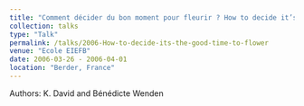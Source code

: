 ```yaml
---
title: "Comment décider du bon moment pour fleurir ? How to decide it’s the good time to flower?"
collection: talks
type: "Talk"
permalink: /talks/2006-How-to-decide-its-the-good-time-to-flower
venue: "Ecole EIEFB"
date: 2006-03-26 - 2006-04-01
location: "Berder, France"
---
```


Authors: K. David and Bénédicte Wenden
